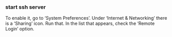 ### start ssh server

To enable it, go to ‘System Preferences’. Under ‘Internet & Networking’ there
is a ‘Sharing’ icon. Run that. In the list that appears, check the ‘Remote Login’ option.
